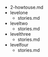 - 2-howtouse.md
- levelone
	- stories.md
- leveltwo
	- stories.md
- levelthree
	- stories.md
- levelfour
	- stories.md
